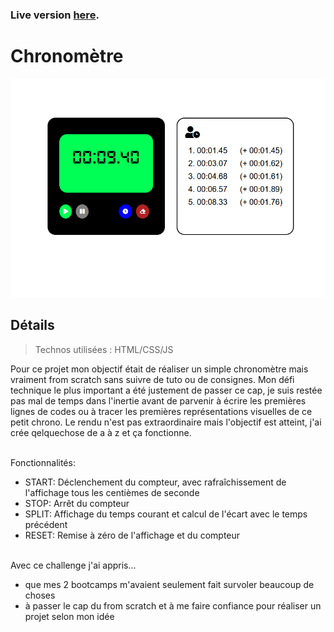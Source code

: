 ### Live version [here](https://virginiebouvarel.github.io/projets_perso/chronometer/).

# Chronomètre

![Design preview for this project ](./src/preview.png)

## Détails

> Technos utilisées : HTML/CSS/JS

Pour ce projet mon objectif était de réaliser un simple chronomètre mais vraiment from scratch sans suivre de tuto ou de consignes. 
Mon défi technique le plus important a été justement de passer ce cap, je suis restée pas mal de temps dans l'inertie avant de parvenir à écrire les premières lignes de codes ou à tracer les premières représentations visuelles de ce petit chrono.
Le rendu n'est pas extraordinaire mais l'objectif est atteint, j'ai crée qelquechose de a à z et ça fonctionne.<br><br>

Fonctionnalités:
- START: Déclenchement du compteur, avec rafraîchissement de l'affichage tous les centièmes de seconde
- STOP: Arrêt du compteur
- SPLIT: Affichage du temps courant et calcul de l'écart avec le temps précédent
- RESET: Remise à zéro de l'affichage et du compteur <br><br>

Avec ce challenge j'ai appris...
- que mes 2 bootcamps m'avaient seulement fait survoler beaucoup de choses
- à passer le cap du from scratch et à me faire confiance pour réaliser un projet selon mon idée








